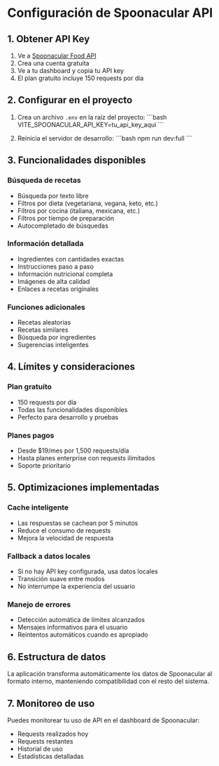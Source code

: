 # Configuración de Spoonacular API

## 1. Obtener API Key

1. Ve a [Spoonacular Food API](https://spoonacular.com/food-api)
2. Crea una cuenta gratuita
3. Ve a tu dashboard y copia tu API key
4. El plan gratuito incluye 150 requests por día

## 2. Configurar en el proyecto

1. Crea un archivo `.env` en la raíz del proyecto:
\`\`\`bash
VITE_SPOONACULAR_API_KEY=tu_api_key_aqui
\`\`\`

2. Reinicia el servidor de desarrollo:
\`\`\`bash
npm run dev:full
\`\`\`

## 3. Funcionalidades disponibles

### Búsqueda de recetas
- Búsqueda por texto libre
- Filtros por dieta (vegetariana, vegana, keto, etc.)
- Filtros por cocina (italiana, mexicana, etc.)
- Filtros por tiempo de preparación
- Autocompletado de búsquedas

### Información detallada
- Ingredientes con cantidades exactas
- Instrucciones paso a paso
- Información nutricional completa
- Imágenes de alta calidad
- Enlaces a recetas originales

### Funciones adicionales
- Recetas aleatorias
- Recetas similares
- Búsqueda por ingredientes
- Sugerencias inteligentes

## 4. Límites y consideraciones

### Plan gratuito
- 150 requests por día
- Todas las funcionalidades disponibles
- Perfecto para desarrollo y pruebas

### Planes pagos
- Desde $19/mes por 1,500 requests/día
- Hasta planes enterprise con requests ilimitados
- Soporte prioritario

## 5. Optimizaciones implementadas

### Cache inteligente
- Las respuestas se cachean por 5 minutos
- Reduce el consumo de requests
- Mejora la velocidad de respuesta

### Fallback a datos locales
- Si no hay API key configurada, usa datos locales
- Transición suave entre modos
- No interrumpe la experiencia del usuario

### Manejo de errores
- Detección automática de límites alcanzados
- Mensajes informativos para el usuario
- Reintentos automáticos cuando es apropiado

## 6. Estructura de datos

La aplicación transforma automáticamente los datos de Spoonacular al formato interno, manteniendo compatibilidad con el resto del sistema.

## 7. Monitoreo de uso

Puedes monitorear tu uso de API en el dashboard de Spoonacular:
- Requests realizados hoy
- Requests restantes
- Historial de uso
- Estadísticas detalladas
